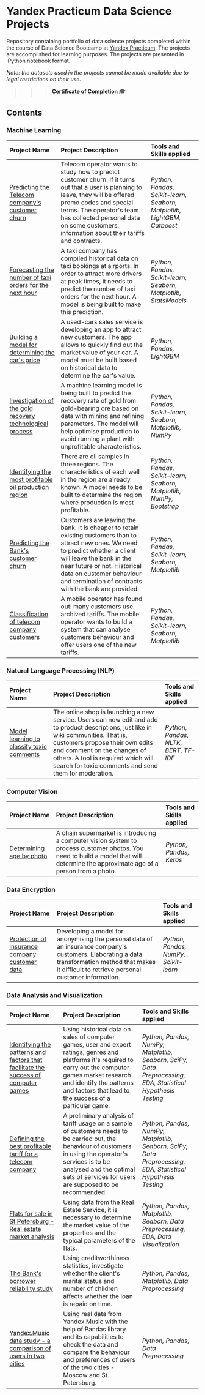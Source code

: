 # Yandex Practicum Data Science Projects

Repository containing portfolio of data science projects completed within the course of Data Science Bootcamp at [Yandex.Practicum](https://practicum.com/data-science/?utm_source=pr&utm_medium=content&utm_content=button_start_learning&utm_campaign=pr_content_main_medium&form_position=%2F&gaid=1328103721.1670323909). The projects are accomplished for learning purposes. The projects are presented in iPython notebook format. 

*Note: the datasets used in the projects cannot be made available due to legal restrictions on their use.*


>>> **[Certificate of Completion](https://github.com/Ianioglo/yandex-practicum-DS-projects/blob/main/Sergey%20Yanioglo.pdf) :mortar_board:** 

 

## Contents

### Machine Learning
| Project Name | Project Description | Tools and Skills applied | 
| :---------------------- | :---------------------- | :---------------------- |
| [Predicting the Telecom company's customer churn](https://github.com/Ianioglo/yandex-practicum-DS-projects/blob/main/01_Predicting%20the%20Telecom%20company's%20customer%20churn/Telecom_customer_churn_prediction.ipynb) | Telecom operator wants to study how to predict customer churn. If it turns out that a user is planning to leave, they will be offered promo codes and special terms. The operator's team has collected personal data on some customers, information about their tariffs and contracts.| *Python, Pandas, Scikit-learn, Seaborn, Matplotlib, LightGBM, Catboost* |
| [Forecasting the number of taxi orders for the next hour](https://github.com/Ianioglo/yandex-practicum-DS-projects/blob/main/02_Forecasting%20the%20number%20of%20taxi%20orders%20for%20the%20next%20hour/Taxi_orders_forecast.ipynb) | A taxi company has compiled historical data on taxi bookings at airports. In order to attract more drivers at peak times, it needs to predict the number of taxi orders for the next hour. A model is being built to make this prediction.| *Python, Pandas, Scikit-learn, Seaborn, Matplotlib, StatsModels* |
| [Building a model for determining the car's price](https://github.com/Ianioglo/yandex-practicum-DS-projects/blob/main/03_Building%20a%20model%20for%20determining%20the%20car's%20price/Car_price_prediction.ipynb) | A used-cars sales service is developing an app to attract new customers. The app allows to quickly find out the market value of your car. A model must be built based on historical data to determine the car's value.| *Python, Pandas, LightGBM* |
| [Investigation of the gold recovery technological process](https://github.com/Ianioglo/yandex-practicum-DS-projects/blob/main/04_Investigation%20of%20the%20gold%20recovery%20technological%20process/Gold_recovery_coefficient_prediction.ipynb) | A machine learning model is being built to predict the recovery rate of gold from gold-bearing ore based on data with mining and refining parameters. The model will help optimise production to avoid running a plant with unprofitable characteristics.| *Python, Pandas, Scikit-learn, Seaborn, Matplotlib, NumPy* |
| [Identifying the most profitable oil production region](https://github.com/Ianioglo/yandex-practicum-DS-projects/blob/main/05_Identifying%20the%20most%20profitable%20oil%20production%20region/Oil_well_location_prediction.ipynb) | There are oil samples in three regions. The characteristics of each well in the region are already known. A model needs to be built to determine the region where production is most profitable. | *Python, Pandas, Scikit-learn, Seaborn, Matplotlib, NumPy, Bootstrap* |
| [Predicting the Bank's customer churn](https://github.com/Ianioglo/yandex-practicum-DS-projects/blob/main/06_Predicting%20the%20Bank's%20customer%20churn/Bank_customer_churn_prediction.ipynb) | Customers are leaving the bank. It is cheaper to retain existing customers than to attract new ones. We need to predict whether a client will leave the bank in the near future or not. Historical data on customer behaviour and termination of contracts with the bank are provided. | *Python, Pandas, Scikit-learn, Seaborn, Matplotlib* |
| [Classification of telecom company customers](https://github.com/Ianioglo/yandex-practicum-DS-projects/blob/main/07_Classification%20of%20telecom%20company%20customers/Telecom_ML_tariff_recommendation_model.ipynb) | A mobile operator has found out: many customers use archived tariffs. The mobile operator wants to build a system that can analyse customers behaviour and offer users one of the new tariffs. | *Python, Pandas, Scikit-learn, Seaborn, Matplotlib* |

### Natural Language Processing (NLP)
| Project Name | Project Description | Tools and Skills applied | 
| :---------------------- | :---------------------- | :---------------------- |
| [Model learning to classify toxic comments](https://github.com/Ianioglo/yandex-practicum-DS-projects/blob/main/08_Model%20learning%20to%20classify%20toxic%20comments/Wikishop_review_toxic_comments.ipynb) | The online shop is launching a new service. Users can now edit and add to product descriptions, just like in wiki communities. That is, customers propose their own edits and comment on the changes of others. A tool is required which will search for toxic comments and send them for moderation.| *Python, Pandas, NLTK, BERT, TF-IDF* |

### Computer Vision
| Project Name | Project Description | Tools and Skills applied | 
| :---------------------- | :---------------------- | :---------------------- |
| [Determining age by photo](https://github.com/Ianioglo/yandex-practicum-DS-projects/blob/main/09_Determining%20age%20by%20photo/Age_determination.ipynb) | A chain supermarket is introducing a computer vision system to process customer photos. You need to build a model that will determine the approximate age of a person from a photo.| *Python, Pandas, Keras* |

### Data Encryption
| Project Name | Project Description | Tools and Skills applied | 
| :---------------------- | :---------------------- | :---------------------- |
| [Protection of insurance company customer data](https://github.com/Ianioglo/yandex-practicum-DS-projects/blob/main/10_Protection%20of%20insurance%20company%20customer%20data/Insurance_cusotmer_data_encoding.ipynb) | Developing a model for anonymising the personal data of an insurance company's customers. Elaborating a data transformation method that makes it difficult to retrieve personal customer information.| *Python, Pandas, NumPy, Scikit-learn* |

### Data Analysis and Visualization
| Project Name | Project Description | Tools and Skills applied | 
| :---------------------- | :---------------------- | :---------------------- |
| [Identifying the patterns and factors that facilitate the success of computer games](https://github.com/Ianioglo/yandex-practicum-DS-projects/blob/main/11_Identifying%20the%20patterns%20and%20factors%20that%20facilitate%20the%20success%20of%20computer%20games/Computer%20games_success_factors.ipynb) | Using historical data on sales of computer games, user and expert ratings, genres and platforms it's required to carry out the computer games market research and identify the patterns and factors that lead to the success of a particular game.| *Python, Pandas, NumPy, Matplotlib, Seaborn, SciPy, Data Preprocessing, EDA, Statistical Hypothesis Testing* |
| [Defining the best profitable tariff for a telecom company](https://github.com/Ianioglo/yandex-practicum-DS-projects/blob/main/12_Defining%20the%20best%20profitable%20tariff%20for%20a%20telecom%20company/Telecom_defining_prospective_tariff.ipynb) | A preliminary analysis of tariff usage on a sample of customers needs to be carried out, the behaviour of customers in using the operator's services is to be analysed and the optimal sets of services for users are supposed to be recommended. | *Python, Pandas, NumPy, Matplotlib, Seaborn, SciPy, Data Preprocessing, EDA, Statistical Hypothesis Testing* |
| [Flats for sale in St Petersburg - Real estate market analysis](https://github.com/Ianioglo/yandex-practicum-DS-projects/blob/main/13_Flats%20for%20sale%20in%20St%20Petersburg%20-%20Real%20estate%20market%20analysis/Real_estate_market_analysis.ipynb) | Using data from the Real Estate Service, it is necessary to determine the market value of the properties and the typical parameters of the flats. | *Python, Pandas, Matplotlib, Seaborn, Data Preprocessing, EDA, Data Visualization* |
| [The Bank's borrower reliability study](https://github.com/Ianioglo/yandex-practicum-DS-projects/blob/main/14_The%20Bank's%20borrower%20reliability%20study/Bank_customer_credit_scoring.ipynb) | Using creditworthiness statistics, investigate whether the client's marital status and number of children affects whether the loan is repaid on time. | *Python, Pandas, Matplotlib, Data Preprocessing* |
| [Yandex.Music data study - a comparison of users in two cities](https://github.com/Ianioglo/yandex-practicum-DS-projects/blob/main/15_Yandex.Music%20data%20study%20-%20a%20comparison%20of%20users%20in%20two%20cities/Music_preferences.ipynb) | Using real data from Yandex.Music with the help of Pandas library and its capabilities to check the data and compare the behaviour and preferences of users of the two cities - Moscow and St. Petersburg. | *Python, Pandas, Data Preprocessing* |

